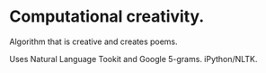 # Computational creativity. 

Algorithm that is creative and creates poems. 

Uses Natural Language Tookit and Google 5-grams. iPython/NLTK.
